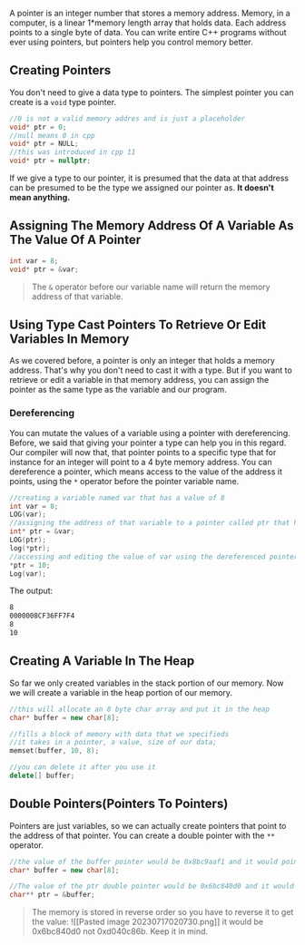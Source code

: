 A pointer is an integer number that stores a memory address.
Memory, in a computer, is a linear 1\*memory length array that holds data. Each address points to a single byte of data.
You can write entire C++ programs without ever using pointers, but pointers help you control memory better. 

## Creating Pointers

You don't need to give a data type to pointers. The simplest pointer you can create is a `void` type pointer.

```cpp
//0 is not a valid memory addres and is just a placeholder
void* ptr = 0; 
//null means 0 in cpp
void* ptr = NULL; 
//this was introduced in cpp 11
void* ptr = nullptr; 

```

If we give a type to our pointer, it is presumed that the data at that address can be presumed to be the type we assigned our pointer as. **It doesn't mean anything.** 

## Assigning The Memory Address Of A Variable As The Value Of A Pointer
```cpp
int var = 8;
void* ptr = &var;
```
>The `&` operator before our variable name will return the memory address of that variable.

## Using Type Cast Pointers To Retrieve Or Edit Variables In Memory
As we covered before, a pointer is only an integer that holds a memory address. That's why you don't need to cast it with a type. But if you want to retrieve or edit a variable in that memory address, you can assign the pointer as the same type as the variable and our program.

### Dereferencing
You can mutate the values of a variable using a pointer with dereferencing. Before, we said that giving your pointer a type can help you in this regard. Our compiler will now that, that pointer points to a specific type that for instance for an integer will point to a 4 byte memory address. You can dereference a pointer, which means access to the value of the address it points, using the `*` operator before the pointer variable name.

```cpp
//creating a variable named var that has a value of 8
int var = 8; 
LOG(var);
//assigning the address of that variable to a pointer called ptr that has the same type as our variable
int* ptr = &var;
LOG(ptr);
log(*ptr);
//accessing and editing the value of var using the dereferenced pointer and assigning the value of 10
*ptr = 10;
Log(var);
```

The output:
```bash
8
0000008CF36FF7F4
8
10
```

## Creating A Variable In The Heap

So far we only created variables in the stack portion of our memory. Now we will create a variable in the heap portion of our memory.

```cpp
//this will allocate an 8 byte char array and put it in the heap
char* buffer = new char[8];

//fills a block of memory with data that we specifieds
//it takes in a pointer, a value, size of our data;
memset(buffer, 10, 8);

//you can delete it after you use it
delete[] buffer;
```

## Double Pointers(Pointers To Pointers)

Pointers are just variables, so we can actually create pointers that point to the address of that pointer. You can create a double pointer with the `**` operator.

```cpp
//the value of the buffer pointer would be 0x8bc9aaf1 and it would point to the beginning of the 8 byte value
char* buffer = new char[8];

//The value of the ptr double pointer would be 0x6bc840d0 and it would point to the beginning of the buffer pointer
char** ptr = &buffer;
```

> The memory is stored in reverse order so you have to reverse it to get the value:
> ![[Pasted image 20230717020730.png]]
> it would be 0x6bc840d0 not 0xd040c86b.
> Keep it in mind.
